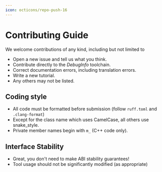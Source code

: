 ```yaml
---
icon: octicons/repo-push-16
---
```


# Contributing Guide

We welcome contributions of any kind, including but not limited to

- Open a new issue and tell us what you think.
- Contribute directly to the _DebugInfo_ toolchain.
- Correct documentation errors, including translation errors.
- Write a new tutorial.
- Any others may not be listed.

## Coding style

- All code must be formatted before submission (follow `ruff.toml` and `.clang-format`)
- Except for the class name which uses CamelCase, all others use snake_style.
- Private member names begin with `m_` (C++ code only).

## Interface Stability

- Great, you don't need to make ABI stability guarantees!
- Tool usage should not be significantly modified (as appropriate)
